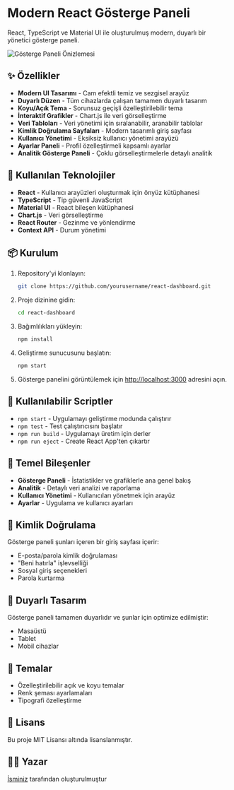 # Modern React Gösterge Paneli

React, TypeScript ve Material UI ile oluşturulmuş modern, duyarlı bir yönetici gösterge paneli.

![Gösterge Paneli Önizlemesi](https://i.imgur.com/9CWnUwM.png)

## ✨ Özellikler

- **Modern UI Tasarımı** - Cam efektli temiz ve sezgisel arayüz
- **Duyarlı Düzen** - Tüm cihazlarda çalışan tamamen duyarlı tasarım
- **Koyu/Açık Tema** - Sorunsuz geçişli özelleştirilebilir tema
- **İnteraktif Grafikler** - Chart.js ile veri görselleştirme
- **Veri Tabloları** - Veri yönetimi için sıralanabilir, aranabilir tablolar
- **Kimlik Doğrulama Sayfaları** - Modern tasarımlı giriş sayfası
- **Kullanıcı Yönetimi** - Eksiksiz kullanıcı yönetimi arayüzü
- **Ayarlar Paneli** - Profil özelleştirmeli kapsamlı ayarlar
- **Analitik Gösterge Paneli** - Çoklu görselleştirmelerle detaylı analitik

## 🚀 Kullanılan Teknolojiler

- **React** - Kullanıcı arayüzleri oluşturmak için önyüz kütüphanesi
- **TypeScript** - Tip güvenli JavaScript
- **Material UI** - React bileşen kütüphanesi
- **Chart.js** - Veri görselleştirme
- **React Router** - Gezinme ve yönlendirme
- **Context API** - Durum yönetimi

## 📦 Kurulum

1. Repository'yi klonlayın:
   ```bash
   git clone https://github.com/yourusername/react-dashboard.git
   ```

2. Proje dizinine gidin:
   ```bash
   cd react-dashboard
   ```

3. Bağımlılıkları yükleyin:
   ```bash
   npm install
   ```

4. Geliştirme sunucusunu başlatın:
   ```bash
   npm start
   ```

5. Gösterge panelini görüntülemek için [http://localhost:3000](http://localhost:3000) adresini açın.

## 🔧 Kullanılabilir Scriptler

- `npm start` - Uygulamayı geliştirme modunda çalıştırır
- `npm test` - Test çalıştırıcısını başlatır
- `npm run build` - Uygulamayı üretim için derler
- `npm run eject` - Create React App'ten çıkartır

## 🌟 Temel Bileşenler

- **Gösterge Paneli** - İstatistikler ve grafiklerle ana genel bakış
- **Analitik** - Detaylı veri analizi ve raporlama
- **Kullanıcı Yönetimi** - Kullanıcıları yönetmek için arayüz
- **Ayarlar** - Uygulama ve kullanıcı ayarları

## 🔐 Kimlik Doğrulama

Gösterge paneli şunları içeren bir giriş sayfası içerir:
- E-posta/parola kimlik doğrulaması
- "Beni hatırla" işlevselliği
- Sosyal giriş seçenekleri
- Parola kurtarma

## 📱 Duyarlı Tasarım

Gösterge paneli tamamen duyarlıdır ve şunlar için optimize edilmiştir:
- Masaüstü
- Tablet
- Mobil cihazlar

## 🎨 Temalar

- Özelleştirilebilir açık ve koyu temalar
- Renk şeması ayarlamaları
- Tipografi özelleştirme

## 📝 Lisans

Bu proje MIT Lisansı altında lisanslanmıştır.

## 👨‍💻 Yazar

[İsminiz](https://github.com/yourusername) tarafından oluşturulmuştur

